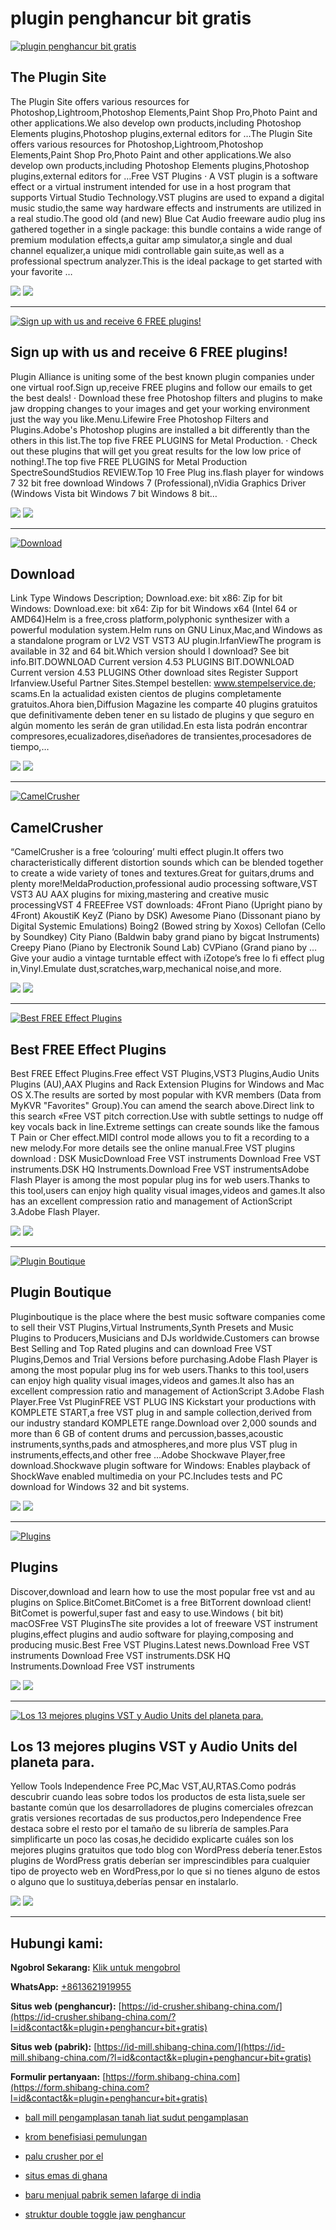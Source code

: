 # plugin penghancur bit gratis

<a href="https://swt.shibang-china.com/?l=id&img&k=plugin+penghancur+bit+gratis" target="_blank">![plugin penghancur bit gratis](http://static.shibang-china.com/all-800x300/932.jpg)</a>

## The Plugin Site
The Plugin Site offers various resources for Photoshop,Lightroom,Photoshop Elements,Paint Shop Pro,Photo Paint and other applications.We also develop own products,including Photoshop Elements plugins,Photoshop plugins,external editors for …The Plugin Site offers various resources for Photoshop,Lightroom,Photoshop Elements,Paint Shop Pro,Photo Paint and other applications.We also develop own products,including Photoshop Elements plugins,Photoshop plugins,external editors for …Free VST Plugins&nbsp;&#0183;&#32;A VST plugin is a software effect or a virtual instrument intended for use in a host program that supports Virtual Studio Technology.VST plugins are used to expand a digital music studio,the same way hardware effects and instruments are utilized in a real studio.The good old (and new) Blue Cat Audio freeware audio plug ins gathered together in a single package: this bundle contains a wide range of premium modulation effects,a guitar amp simulator,a single and dual channel equalizer,a unique midi controllable gain suite,as well as a professional spectrum analyzer.This is the ideal package to get started with your favorite …


<a href="https://whatsapp.shibangsoft.com/WhatsApp.php" target="_blank" title="WhatsApp">![](http://static.shibang-china.com/icon/whatsapp.png)</a> <a href="https://swt.shibang-china.com/?l=id&icon&k=plugin+penghancur+bit+gratis" target="_blank">![](http://static.shibang-china.com/icon/chat-id.png)</a>

---

<a href="https://swt.shibang-china.com/?l=id&img&k=plugin+penghancur+bit+gratis" target="_blank">![Sign up with us and receive 6 FREE plugins!](http://static.shibang-china.com/all-800x300/1244.jpg)</a>

## Sign up with us and receive 6 FREE plugins!
Plugin Alliance is uniting some of the best known plugin companies under one virtual roof.Sign up,receive FREE plugins and follow our emails to get the best deals!&nbsp;&#0183;&#32;Download these free Photoshop filters and plugins to make jaw dropping changes to your images and get your working environment just the way you like.Menu.Lifewire Free Photoshop Filters and Plugins.Adobe's Photoshop plugins are installed a bit differently than the others in this list.The top five FREE PLUGINS for Metal Production.&nbsp;&#0183;&#32;Check out these plugins that will get you great results for the low low price of nothing!.The top five FREE PLUGINS for Metal Production SpectreSoundStudios REVIEW.Top 10 Free Plug ins.flash player for windows 7 32 bit free download Windows 7 (Professional),nVidia Graphics Driver (Windows Vista bit Windows 7 bit Windows 8 bit…


<a href="https://whatsapp.shibangsoft.com/WhatsApp.php" target="_blank" title="WhatsApp">![](http://static.shibang-china.com/icon/whatsapp.png)</a> <a href="https://swt.shibang-china.com/?l=id&icon&k=plugin+penghancur+bit+gratis" target="_blank">![](http://static.shibang-china.com/icon/chat-id.png)</a>

---

<a href="https://swt.shibang-china.com/?l=id&img&k=plugin+penghancur+bit+gratis" target="_blank">![Download](http://static.shibang-china.com/all-800x300/153.jpg)</a>

## Download
Link Type Windows Description; Download.exe: bit x86: Zip for bit Windows: Download.exe: bit x64: Zip for bit Windows x64 (Intel 64 or AMD64)Helm is a free,cross platform,polyphonic synthesizer with a powerful modulation system.Helm runs on GNU Linux,Mac,and Windows as a standalone program or LV2 VST VST3 AU plugin.IrfanViewThe program is available in 32 and 64 bit.Which version should I download? See bit info.BIT.DOWNLOAD Current version 4.53 PLUGINS BIT.DOWNLOAD Current version 4.53 PLUGINS Other download sites Register Support Irfanview.Useful Partner Sites.Stempel bestellen: www.stempelservice.de; scams.En la actualidad existen cientos de plugins completamente gratuitos.Ahora bien,Diffusion Magazine les comparte 40 plugins gratuitos que definitivamente deben tener en su listado de plugins y que seguro en alg&#250;n momento les ser&#225;n de gran utilidad.En esta lista podr&#225;n encontrar compresores,ecualizadores,dise&#241;adores de transientes,procesadores de tiempo,…


<a href="https://whatsapp.shibangsoft.com/WhatsApp.php" target="_blank" title="WhatsApp">![](http://static.shibang-china.com/icon/whatsapp.png)</a> <a href="https://swt.shibang-china.com/?l=id&icon&k=plugin+penghancur+bit+gratis" target="_blank">![](http://static.shibang-china.com/icon/chat-id.png)</a>

---

<a href="https://swt.shibang-china.com/?l=id&img&k=plugin+penghancur+bit+gratis" target="_blank">![CamelCrusher](http://static.shibang-china.com/all-800x300/1455.jpg)</a>

## CamelCrusher
“CamelCrusher is a free ‘colouring’ multi effect plugin.It offers two characteristically different distortion sounds which can be blended together to create a wide variety of tones and textures.Great for guitars,drums and plenty more!MeldaProduction,professional audio processing software,VST VST3 AU AAX plugins for mixing,mastering and creative music processingVST 4 FREEFree VST downloads: 4Front Piano (Upright piano by 4Front) AkoustiK KeyZ (Piano by DSK) Awesome Piano (Dissonant piano by Digital Systemic Emulations) Boing2 (Bowed string by Xoxos) Cellofan (Cello by Soundkey) City Piano (Baldwin baby grand piano by bigcat Instruments) Creepy Piano (Piano by Electronik Sound Lab) CVPiano (Grand piano by …Give your audio a vintage turntable effect with iZotope’s free lo fi effect plug in,Vinyl.Emulate dust,scratches,warp,mechanical noise,and more.


<a href="https://whatsapp.shibangsoft.com/WhatsApp.php" target="_blank" title="WhatsApp">![](http://static.shibang-china.com/icon/whatsapp.png)</a> <a href="https://swt.shibang-china.com/?l=id&icon&k=plugin+penghancur+bit+gratis" target="_blank">![](http://static.shibang-china.com/icon/chat-id.png)</a>

---

<a href="https://swt.shibang-china.com/?l=id&img&k=plugin+penghancur+bit+gratis" target="_blank">![Best FREE Effect Plugins](http://static.shibang-china.com/all-800x300/427.jpg)</a>

## Best FREE Effect Plugins
Best FREE Effect Plugins.Free effect VST Plugins,VST3 Plugins,Audio Units Plugins (AU),AAX Plugins and Rack Extension Plugins for Windows and Mac OS X.The results are sorted by most popular with KVR members (Data from MyKVR &quot;Favorites&quot; Group).You can amend the search above.Direct link to this search &#171;Free VST pitch correction.Use with subtle settings to nudge off key vocals back in line.Extreme settings can create sounds like the famous T Pain or Cher effect.MIDI control mode allows you to fit a recording to a new melody.For more details see the online manual.Free VST plugins download : DSK MusicDownload Free VST instruments Download Free VST instruments.DSK HQ Instruments.Download Free VST instrumentsAdobe Flash Player is among the most popular plug ins for web users.Thanks to this tool,users can enjoy high quality visual images,videos and games.It also has an excellent compression ratio and management of ActionScript 3.Adobe Flash Player.


<a href="https://whatsapp.shibangsoft.com/WhatsApp.php" target="_blank" title="WhatsApp">![](http://static.shibang-china.com/icon/whatsapp.png)</a> <a href="https://swt.shibang-china.com/?l=id&icon&k=plugin+penghancur+bit+gratis" target="_blank">![](http://static.shibang-china.com/icon/chat-id.png)</a>

---

<a href="https://swt.shibang-china.com/?l=id&img&k=plugin+penghancur+bit+gratis" target="_blank">![Plugin Boutique](http://static.shibang-china.com/all-800x300/780.jpg)</a>

## Plugin Boutique
Pluginboutique is the place where the best music software companies come to sell their VST Plugins,Virtual Instruments,Synth Presets and Music Plugins to Producers,Musicians and DJs worldwide.Customers can browse Best Selling and Top Rated plugins and can download Free VST Plugins,Demos and Trial Versions before purchasing.Adobe Flash Player is among the most popular plug ins for web users.Thanks to this tool,users can enjoy high quality visual images,videos and games.It also has an excellent compression ratio and management of ActionScript 3.Adobe Flash Player.Free Vst PluginFREE VST PLUG INS Kickstart your productions with KOMPLETE START,a free VST plug in and sample collection,derived from our industry standard KOMPLETE range.Download over 2,000 sounds and more than 6 GB of content drums and percussion,basses,acoustic instruments,synths,pads and atmospheres,and more plus VST plug in instruments,effects,and other free …Adobe Shockwave Player,free download.Shockwave plugin software for Windows: Enables playback of ShockWave enabled multimedia on your PC.Includes tests and PC download for Windows 32 and bit systems.


<a href="https://whatsapp.shibangsoft.com/WhatsApp.php" target="_blank" title="WhatsApp">![](http://static.shibang-china.com/icon/whatsapp.png)</a> <a href="https://swt.shibang-china.com/?l=id&icon&k=plugin+penghancur+bit+gratis" target="_blank">![](http://static.shibang-china.com/icon/chat-id.png)</a>

---

<a href="https://swt.shibang-china.com/?l=id&img&k=plugin+penghancur+bit+gratis" target="_blank">![Plugins](http://static.shibang-china.com/all-800x300/103.jpg)</a>

## Plugins
Discover,download and learn how to use the most popular free vst and au plugins on Splice.BitComet.BitComet is a free BitTorrent download client! BitComet is powerful,super fast and easy to use.Windows ( bit bit) macOSFree VST PluginsThe site provides a lot of freeware VST instrument plugins,effect plugins and audio software for playing,composing and producing music.Best Free VST Plugins.Latest news.Download Free VST instruments Download Free VST instruments.DSK HQ Instruments.Download Free VST instruments


<a href="https://whatsapp.shibangsoft.com/WhatsApp.php" target="_blank" title="WhatsApp">![](http://static.shibang-china.com/icon/whatsapp.png)</a> <a href="https://swt.shibang-china.com/?l=id&icon&k=plugin+penghancur+bit+gratis" target="_blank">![](http://static.shibang-china.com/icon/chat-id.png)</a>

---

<a href="https://swt.shibang-china.com/?l=id&img&k=plugin+penghancur+bit+gratis" target="_blank">![Los 13 mejores plugins VST y Audio Units del planeta para.](http://static.shibang-china.com/all-800x300/583.jpg)</a>

## Los 13 mejores plugins VST y Audio Units del planeta para.
Yellow Tools Independence Free PC,Mac VST,AU,RTAS.Como podr&#225;s descubrir cuando leas sobre todos los productos de esta lista,suele ser bastante com&#250;n que los desarrolladores de plugins comerciales ofrezcan gratis versiones recortadas de sus productos,pero Independence Free destaca sobre el resto por el tama&#241;o de su librer&#237;a de samples.Para simplificarte un poco las cosas,he decidido explicarte cu&#225;les son los mejores plugins gratuitos que todo blog con WordPress deber&#237;a tener.Estos plugins de WordPress gratis deber&#237;an ser imprescindibles para cualquier tipo de proyecto web en WordPress,por lo que si no tienes alguno de estos o alguno que lo sustituya,deber&#237;as pensar en instalarlo.

<a href="https://whatsapp.shibangsoft.com/WhatsApp.php" target="_blank" title="WhatsApp">![](http://static.shibang-china.com/icon/whatsapp.png)</a> <a href="https://swt.shibang-china.com/?l=id&icon&k=plugin+penghancur+bit+gratis" target="_blank">![](http://static.shibang-china.com/icon/chat-id.png)</a>

---
## Hubungi kami:

**Ngobrol Sekarang:** [Klik untuk mengobrol](https://swt.shibang-china.com?l=id&contact&k=plugin+penghancur+bit+gratis)

**WhatsApp:**  [+8613621919955](https://whatsapp.shibangsoft.com/WhatsApp.php)

**Situs web (penghancur):** [https://id-crusher.shibang-china.com/](https://id-crusher.shibang-china.com/?l=id&contact&k=plugin+penghancur+bit+gratis)

**Situs web (pabrik):** [https://id-mill.shibang-china.com/](https://id-mill.shibang-china.com/?l=id&contact&k=plugin+penghancur+bit+gratis)

**Formulir pertanyaan:** [https://form.shibang-china.com](https://form.shibang-china.com?l=id&contact&k=plugin+penghancur+bit+gratis)

* [ball mill pengamplasan tanah liat sudut pengamplasan](../49/ball%20mill%20pengamplasan%20tanah%20liat%20sudut%20pengamplasan.md)

* [krom benefisiasi pemulungan](../47/krom%20benefisiasi%20pemulungan.md)

* [palu crusher por el](../49/palu%20crusher%20por%20el.md)

* [situs emas di ghana](../41/situs%20emas%20di%20ghana.md)

* [baru menjual pabrik semen lafarge di india](../47/baru%20menjual%20pabrik%20semen%20lafarge%20di%20india.md)

* [struktur double toggle jaw penghancur](../46/struktur%20double%20toggle%20jaw%20penghancur.md)